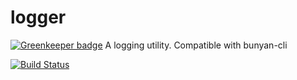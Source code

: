 # logger

[![Greenkeeper badge](https://badges.greenkeeper.io/intel-hpdd/logger.svg)](https://greenkeeper.io/)
A logging utility. Compatible with bunyan-cli

[![Build Status](https://travis-ci.org/intel-hpdd/logger.svg?branch=master)](https://travis-ci.org/intel-hpdd/logger)
